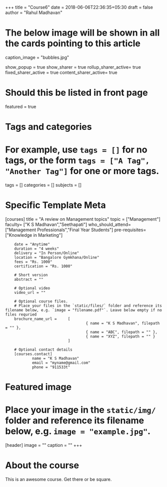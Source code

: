 +++
title = "Course6"
date = 2018-06-06T22:36:35+05:30
draft = false
author = "Rahul Madhavan"

# The below image will be shown in all the cards pointing to this article
caption_image = "bubbles.jpg"

show_popup = true
show_sharer = true
rollup_sharer_active= true
fixed_sharer_active = true
content_sharer_active= true

# Should this be listed in front page
featured = true

# Tags and categories
# For example, use `tags = []` for no tags, or the form `tags = ["A Tag", "Another Tag"]` for one or more tags.
tags = []
categories = []
subjects = []

# Specific Template Meta
[courses]
        title = "A review on Management topics"
        topic = ["Management"]
        faculty= ["K S Madhavan","Seethapati"]
        who_should_attend= ["Management Professionals","Final Year Students"]
        pre-requisites= ["Knowledge in Marketing"]

        date = "Anytime"
        duration = "4 weeks"
        delivery = "In Person/Online"
        location = "Bangalore Gymkhana/Online"
        fees = "Rs. 1000"
        certification = "Rs. 1000"

        # Short version
        abstract = ""

        # Optional video
        video_url = ""

        # Optional course files.
        # Place your files in the `static/files/` folder and reference its filename below, e.g. `image = "filename.pdf"`. Leave below empty if no files requried
        brochure_name_url =     [
                                        { name = "K S Madhavan", filepath = "" },
                                        { name = "ABC", filepath = "" },
                                        { name = "XYZ", filepath = "" }
                                ]

        # Optional contact details
        [courses.contact]
                name = "K S Madhavan"
                email = "myname@gmail.com"
                phone = "911533t"


# Featured image

# Place your image in the `static/img/` folder and reference its filename below, e.g. `image = "example.jpg"`.
[header]
        image = ""
        caption = ""
+++

# About the course

This is an awesome course. Get there or be square.
